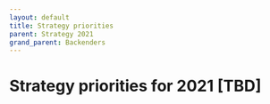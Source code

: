 ```yaml
---
layout: default
title: Strategy priorities
parent: Strategy 2021
grand_parent: Backenders
---
```


# Strategy priorities for 2021 [TBD]